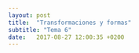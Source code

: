 ```yaml
---
layout: post
title:  "Transformaciones y formas"
subtitle: "Tema 6"
date:   2017-08-27 12:00:35 +0200
---
```

<!-- https://learn.shayhowe.com/advanced-html-css/css-transforms/

- [Narrator] By default, every HTML element is viewed by the browser as a square or a rectangle. We've been able to get around this visually by using images with transparent backgrounds. But even if the element appears to be a shape other than a square, the browser still views it as a square. If you wrap text around an element by floating it, it still follows a square or rectangular path. But what if you wanted to wrap text around the actual shape? There are shaped-based CSS properties that can be used to change the float area around an element.

Currently, on CANIUSE.COM, it's showing that these properties are only supported in Chrome, Safari and Opera. Edge is under consideration and Firefox is still in development. So it's not standardized across all modern browsers just yet, but it looks like it's on its way. Let's take a look at an example. If I add a float left to this red box, the paragraph will wrap around it. I can add a border-radius to turn the box into a circular shape.

But the browser still looks at it as a square shape. I can use this shape-outside property and choose from a variety of shape functions, as the value to change the shape of the float area around the element. For example, using the circle function will change the float area to a circular shape. This also works with images. I'm going to comment out my circle div, and put this image in. Instead of border-radius, we can also use the clip-path property, which also takes the shape functions as the value.

Let's comment out the border-radius and add clip-path back in. Right now it looks the same because it's set to the circle function. The difference between clip-path and border-radius is clip-path actually clips out parts of the elements to match the shape value. Since clip-path uses shape functions, it can also be used for more complex shapes beyond a circle. In addition to circle, there are other shape functions as well. Ellipses creates an oval shape, the polygon function is used to create irregular shapes, and inset creates an effect where the floated element is set inwards.

We'll talk about shape functions in more detail in the next lesson.

- [Narrator] By default, every HTML element is viewed by the browser as a square or a rectangle. We've been able to get around this visually by using images with transparent backgrounds. But even if the element appears to be a shape other than a square, the browser still views it as a square. If you wrap text around an element by floating it, it still follows a square or rectangular path. But what if you wanted to wrap text around the actual shape? There are shaped-based CSS properties that can be used to change the float area around an element.

Currently, on CANIUSE.COM, it's showing that these properties are only supported in Chrome, Safari and Opera. Edge is under consideration and Firefox is still in development. So it's not standardized across all modern browsers just yet, but it looks like it's on its way. Let's take a look at an example. If I add a float left to this red box, the paragraph will wrap around it. I can add a border-radius to turn the box into a circular shape.

But the browser still looks at it as a square shape. I can use this shape-outside property and choose from a variety of shape functions, as the value to change the shape of the float area around the element. For example, using the circle function will change the float area to a circular shape. This also works with images. I'm going to comment out my circle div, and put this image in. Instead of border-radius, we can also use the clip-path property, which also takes the shape functions as the value.

Let's comment out the border-radius and add clip-path back in. Right now it looks the same because it's set to the circle function. The difference between clip-path and border-radius is clip-path actually clips out parts of the elements to match the shape value. Since clip-path uses shape functions, it can also be used for more complex shapes beyond a circle. In addition to circle, there are other shape functions as well. Ellipses creates an oval shape, the polygon function is used to create irregular shapes, and inset creates an effect where the floated element is set inwards.

We'll talk about shape functions in more detail in the next lesson.-->
